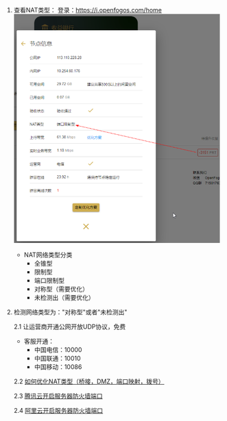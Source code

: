 1. 查看NAT类型：
登录：https://i.openfogos.com/home
![nat_type.png](./figs/nat_type.png)
	- NAT网络类型分类
		- 全锥型
		- 限制型
		- 端口限制型
		- 对称型（需要优化）
		- 未检测出（需要优化）

2. 检测网络类型为："对称型"或者"未检测出"

	2.1 让运营商开通公网开放UDP协议，免费
	- 客服开通：
		- 中国电信：10000
		- 中国联通：10010
		- 中国移动：10086
	
	2.2 [如何优化NAT类型（桥接，DMZ，端口映射，拨号）](./%E5%A6%82%E4%BD%95%E4%BD%BF%E8%AE%BE%E5%A4%87%E6%9B%B4%E5%8A%A0%E9%9D%A0%E8%BF%91%E5%85%AC%E7%BD%91.md)

	2.3 [腾讯云开启服务器防火墙端口](./%E8%85%BE%E8%AE%AF%E4%BA%91%E5%BC%80%E5%90%AF%E6%9C%8D%E5%8A%A1%E5%99%A8%E9%98%B2%E7%81%AB%E5%A2%99%E7%AB%AF%E5%8F%A3.md)
 
	2.4 [阿里云开启服务器防火墙端口](./%E9%98%BF%E9%87%8C%E4%BA%91%E5%BC%80%E5%90%AF%E6%9C%8D%E5%8A%A1%E5%99%A8%E9%98%B2%E7%81%AB%E5%A2%99%E7%AB%AF%E5%8F%A3.md)

